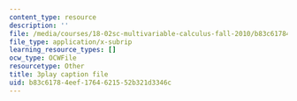```yaml
---
content_type: resource
description: ''
file: /media/courses/18-02sc-multivariable-calculus-fall-2010/b83c61784eef1764621552b321d3346c_KXof0q88xbg.srt
file_type: application/x-subrip
learning_resource_types: []
ocw_type: OCWFile
resourcetype: Other
title: 3play caption file
uid: b83c6178-4eef-1764-6215-52b321d3346c
---
```

